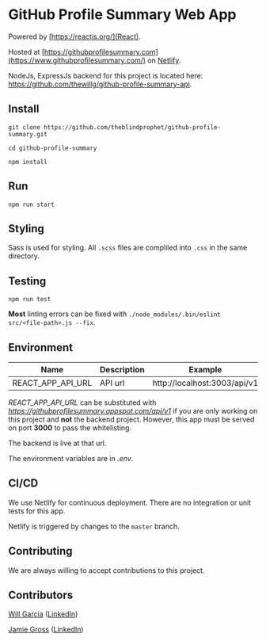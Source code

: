 # GitHub Profile Summary Web App
Powered by [https://reactjs.org/](React).

Hosted at [https://githubprofilesummary.com](https://www.githubprofilesummary.com/) on [Netlify](https://www.netlify.com/).

NodeJs, ExpressJs backend for this project is located here: https://github.com/thewillg/github-profile-summary-api.

## Install

`git clone https://github.com/theblindprophet/github-profile-summary.git`

`cd github-profile-summary`

`npm install`

## Run

`npm run start`

## Styling

Sass is used for styling. All `.scss` files are compliled into `.css` in the same directory.

## Testing

`npm run test`

**Most** linting errors can be fixed with `./node_modules/.bin/eslint src/<file-path>.js --fix`.

## Environment

| Name | Description | Example |
|------|-------------|--------|
| REACT_APP_API_URL | API url | http://localhost:3003/api/v1 |

*REACT_APP_API_URL* can be substituted with *https://githubprofilesummary.appspot.com/api/v1* if you are only working on this project and **not** the backend project. However, this app must be served on port **3000** to pass the whitelisting.

The backend is live at that url.

The environment variables are in *.env*.

## CI/CD

We use Netlify for continuous deployment. There are no integration or unit tests for this app.

Netlify is triggered by changes to the `master` branch.

## Contributing

We are always willing to accept contributions to this project.

## Contributors

[Will Garcia](https://github.com/thewillg/) ([LinkedIn](https://www.linkedin.com/in/thewillg/))

[Jamie Gross](https://github.com/theblindprophet/) ([LinkedIn](https://www.linkedin.com/in/james-l-gross/))
